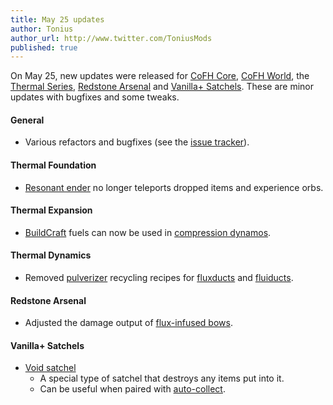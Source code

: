 ```yaml
---
title: May 25 updates
author: Tonius
author_url: http://www.twitter.com/ToniusMods
published: true
---
```


On May 25, new updates were released for [CoFH Core](/docs/1.12/cofh-core-4/), [CoFH
World](/docs/1.12/cofh-world/), the [Thermal Series](/docs/#thermal-series),
[Redstone Arsenal](/docs/1.12/redstone-arsenal-2/) and [Vanilla+
Satchels](/docs/1.12/vanillaplus-satchels/). These are minor updates with bugfixes
and some tweaks.

#### General
* Various refactors and bugfixes (see the [issue
  tracker](https://github.com/CoFH/Feedback/issues?q=is%3Aissue+is%3Aclosed+label%3Afixed+sort%3Aupdated-desc)).

#### Thermal Foundation
* [Resonant ender](/docs/1.12/thermal-foundation-2/resonant-ender/) no longer teleports
  dropped items and experience orbs.

#### Thermal Expansion
* [BuildCraft](https://www.mod-buildcraft.com/) fuels can now be used in
  [compression dynamos](/docs/1.12/thermal-expansion-5/compression-dynamo/).

#### Thermal Dynamics
* Removed [pulverizer](/docs/1.12/thermal-expansion-5/pulverizer/) recycling recipes
  for [fluxducts](/docs/1.12/thermal-dynamics-2/fluxducts/) and
  [fluiducts](/docs/1.12/thermal-dynamics-2/fluiduct/).

#### Redstone Arsenal
* Adjusted the damage output of [flux-infused
  bows](/docs/1.12/redstone-arsenal-2/flux-infused-bow/).

#### Vanilla+ Satchels
* [Void satchel](/docs/1.12/vanillaplus-satchels/satchel/)
  * A special type of satchel that destroys any items put into it.
  * Can be useful when paired with
    [auto-collect](/docs/1.12/vanillaplus-satchels/satchel/#auto-collect).
